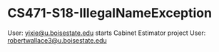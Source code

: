 # CS471-S18-IllegalNameException
User: yixie@u.boisestate.edu starts Cabinet Estimator project
User: robertwallace3@u.boisestate.edu
